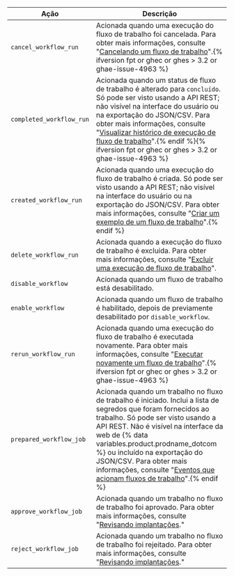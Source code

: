 | Ação                     | Descrição                                                                                                                                                                                                                                                                                                                                                                                                                              |
| ------------------------ | -------------------------------------------------------------------------------------------------------------------------------------------------------------------------------------------------------------------------------------------------------------------------------------------------------------------------------------------------------------------------------------------------------------------------------------- |
| `cancel_workflow_run`    | Acionada quando uma execução do fluxo de trabalho foi cancelada. Para obter mais informações, consulte "[Cancelando um fluxo de trabalho](/actions/managing-workflow-runs/canceling-a-workflow)".{% ifversion fpt or ghec or ghes > 3.2 or ghae-issue-4963 %}
| `completed_workflow_run` | Acionada quando um status de fluxo de trabalho é alterado para `concluído`. Só pode ser visto usando a API REST; não visível na interface do usuário ou na exportação do JSON/CSV. Para obter mais informações, consulte "[Visualizar histórico de execução de fluxo de trabalho](/actions/managing-workflow-runs/viewing-workflow-run-history)".{% endif %}{% ifversion fpt or ghec or ghes > 3.2 or ghae-issue-4963 %}
| `created_workflow_run`   | Acionada quando uma execução do fluxo de trabalho é criada. Só pode ser visto usando a API REST; não visível na interface do usuário ou na exportação do JSON/CSV. Para obter mais informações, consulte "[Criar um exemplo de um fluxo de trabalho](/actions/learn-github-actions/introduction-to-github-actions#create-an-example-workflow)".{% endif %}
| `delete_workflow_run`    | Acionada quando a execução do fluxo de trabalho é excluída. Para obter mais informações, consulte "[Excluir uma execução de fluxo de trabalho](/actions/managing-workflow-runs/deleting-a-workflow-run)".                                                                                                                                                                                                                              |
| `disable_workflow`       | Acionada quando um fluxo de trabalho está desabilitado.                                                                                                                                                                                                                                                                                                                                                                                |
| `enable_workflow`        | Acionada quando um fluxo de trabalho é habilitado, depois de previamente desabilitado por `disable_workflow`.                                                                                                                                                                                                                                                                                                                          |
| `rerun_workflow_run`     | Acionada quando uma execução do fluxo de trabalho é executada novamente. Para obter mais informações, consulte "[Executar novamente um fluxo de trabalho](/actions/managing-workflow-runs/re-running-a-workflow)".{% ifversion fpt or ghec or ghes > 3.2 or ghae-issue-4963 %}
| `prepared_workflow_job`  | Acionada quando um trabalho no fluxo de trabalho é iniciado. Inclui a lista de segredos que foram fornecidos ao trabalho. Só pode ser visto usando a API REST. Não é visível na interface da web de {% data variables.product.prodname_dotcom %} ou incluído na exportação do JSON/CSV. Para obter mais informações, consulte "[Eventos que acionam fluxos de trabalho](/actions/reference/events-that-trigger-workflows)".{% endif %}
| `approve_workflow_job`   | Acionada quando um trabalho no fluxo de trabalho foi aprovado. Para obter mais informações, consulte "[Revisando implantações](/actions/managing-workflow-runs/reviewing-deployments)."                                                                                                                                                                                                                                                |
| `reject_workflow_job`    | Acionada quando um trabalho no fluxo de trabalho foi rejeitado. Para obter mais informações, consulte "[Revisando implantações](/actions/managing-workflow-runs/reviewing-deployments)."                                                                                                                                                                                                                                               |
